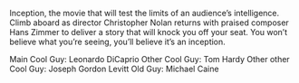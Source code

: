 Inception, the movie that will test the limits of an audience’s intelligence.
Climb aboard as director Christopher Nolan returns with praised composer Hans Zimmer
to deliver a story that will knock you off your seat. You won’t believe what you’re
seeing, you’ll believe it’s an inception.

Main Cool Guy: Leonardo DiCaprio
Other Cool Guy: Tom Hardy
Other other Cool Guy: Joseph Gordon Levitt
Old Guy: Michael Caine
